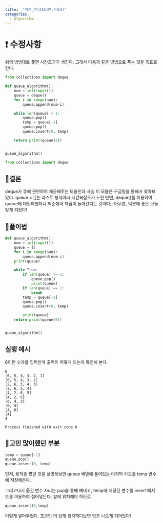 ```yaml
---
title:  "백준_큐[2164번.카드2]"
categories:
  - Algorithm
---
```


# ❗ 수정사항
위의 방법대로 풀면 시간초과가 생긴다.
그래서 다음과 같은 방법으로 푸는 것을 목표로 한다.

```python
from collections import deque

def queue_algorithm():
    num = int(input())
    queue = deque()
    for i in range(num):
        queue.append(num-i)

    while len(queue) > 1:
        queue.pop()
        temp = queue[-1]
        queue.pop()
        queue.insert(0, temp)

    return print(queue[0])


queue_algorithm()
```

```python
from collections import deque
```
## 🥚결론
deque가 큐에 관련하여 제공해주는 모듈인데 사실 이 모듈은 구글링을 통해서 찾아보았다.
queue = []는 리스트 형식이라 시간복잡도가 느린 반면, deque()를 이용하여 queue에 대입하였더니 백준에서 채점이 돌아간다는 것이다;;
아무튼, 덕분에 좋은 모듈 알게 되었다!


## 🐋풀이법
```python
def queue_algorithm():
    num = int(input())
    queue = []
    for i in range(num):
        queue.append(num-i)
    print(queue)

    while True:
        if len(queue) >= 2:
            queue.pop()
            print(queue)
        if len(queue) == 1:
            break
        temp = queue[-1]
        queue.pop()
        queue.insert(0, temp)

        print(queue)
    return print(queue[0])


queue_algorithm()
```

## 실행 예시
6이란 숫자를 입력받아 출력이 어떻게 되는지 확인해 본다.

```
6
[6, 5, 4, 3, 2, 1]
[6, 5, 4, 3, 2]
[2, 6, 5, 4, 3]
[2, 6, 5, 4]
[4, 2, 6, 5]
[4, 2, 6]
[6, 4, 2]
[6, 4]
[4, 6]
[4]
4

Process finished with exit code 0
```

## 🤔고민 많이했던 부분
```python
temp = queue[-1]
queue.pop()
queue.insert(0, temp)
```

먼저, 로직을 짰던 것을 설명해보면 queue 배열에 들어있는 마지막 카드를 temp 변수에 저장해둔다.

그리고나서 옮긴 변수 자리는 pop을 통해 빼내고, temp에 저장된 변수를 insert 메서드를 이용하여 집어넣는다. 앞에 위치해야 하므로

```python
queue.insert(0,temp)
```
이렇게 넣어주었다.
조금만 더 쉽게 생각하다보면 답은 나오게 되어있다!
